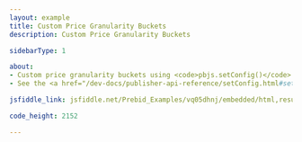 ```yaml
---
layout: example
title: Custom Price Granularity Buckets
description: Custom Price Granularity Buckets

sidebarType: 1

about:
- Custom price granularity buckets using <code>pbjs.setConfig()</code>
- See the <a href="/dev-docs/publisher-api-reference/setConfig.html#setConfig-Price-Granularity">the API reference</a> for more detail.

jsfiddle_link: jsfiddle.net/Prebid_Examples/vq05dhnj/embedded/html,result

code_height: 2152

---
```

